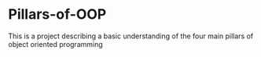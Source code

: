# Pillars-of-OOP
This is a project describing a basic understanding of the four main pillars of object oriented programming
